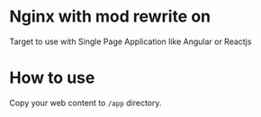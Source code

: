 # Nginx with mod rewrite on
Target to use with Single Page Application like Angular or Reactjs

# How to use
Copy your web content to `/app` directory.